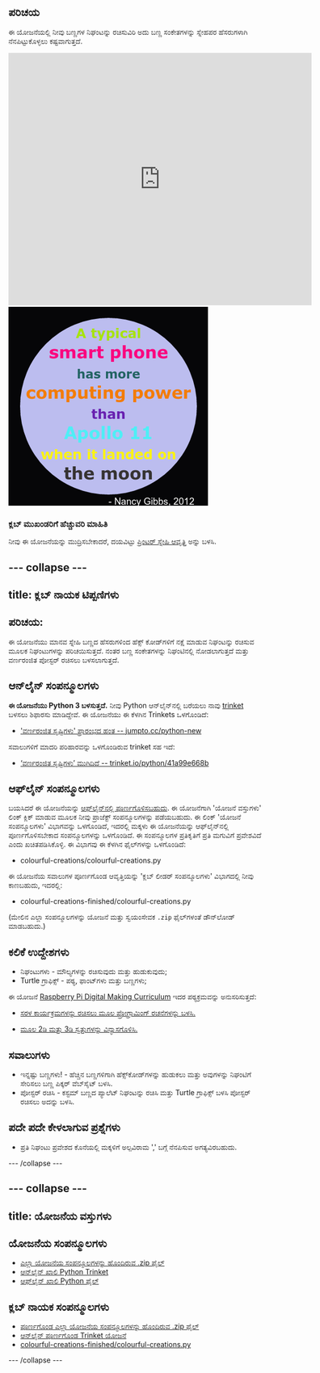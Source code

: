 ## ಪರಿಚಯ

ಈ ಯೋಜನೆಯಲ್ಲಿ ನೀವು ಬಣ್ಣಗಳ ನಿಘಂಟನ್ನು ರಚಿಸುವಿರಿ ಅದು ಬಣ್ಣ ಸಂಕೇತಗಳನ್ನು ಸ್ನೇಹಪರ ಹೆಸರುಗಳಾಗಿ ನೆನಪಿಟ್ಟುಕೊಳ್ಳಲು ಕಷ್ಟವಾಗುತ್ತದೆ.

<div class="trinket">
  <iframe src="https://trinket.io/embed/python/97822f48b7?outputOnly=true&start=result" width="600" height="500" frameborder="0" marginwidth="0" marginheight="0" allowfullscreen>
  </iframe>
  <img src="images/colourful-finished.png">
</div>

### ಕ್ಲಬ್ ಮುಖಂಡರಿಗೆ ಹೆಚ್ಚುವರಿ ಮಾಹಿತಿ

ನೀವು ಈ ಯೋಜನೆಯನ್ನು ಮುದ್ರಿಸಬೇಕಾದರೆ, ದಯವಿಟ್ಟು [ಪ್ರಿಂಟರ್ ಸ್ನೇಹಿ ಆವೃತ್ತಿ](https://projects.raspberrypi.org/en/projects/colourful-creations/print) ಅನ್ನು ಬಳಸಿ.

## \--- collapse \---

## title: ಕ್ಲಬ್ ನಾಯಕ ಟಿಪ್ಪಣಿಗಳು

## ಪರಿಚಯ:

ಈ ಯೋಜನೆಯು ಮಾನವ ಸ್ನೇಹಿ ಬಣ್ಣದ ಹೆಸರುಗಳಿಂದ ಹೆಕ್ಸ್ ಕೋಡ್‌ಗಳಿಗೆ ನಕ್ಷೆ ಮಾಡುವ ನಿಘಂಟನ್ನು ರಚಿಸುವ ಮೂಲಕ ನಿಘಂಟುಗಳನ್ನು ಪರಿಚಯಿಸುತ್ತದೆ. ನಂತರ ಬಣ್ಣ ಸಂಕೇತಗಳನ್ನು ನಿಘಂಟಿನಲ್ಲಿ ನೋಡಲಾಗುತ್ತದೆ ಮತ್ತು ವರ್ಣರಂಜಿತ ಪೋಸ್ಟರ್ ರಚಿಸಲು ಬಳಸಲಾಗುತ್ತದೆ.

## ಆನ್‌ಲೈನ್ ಸಂಪನ್ಮೂಲಗಳು

**ಈ ಯೋಜನೆಯು Python 3 ಬಳಸುತ್ತದೆ.** ನೀವು Python ಆನ್‌ಲೈನ್‌ನಲ್ಲಿ ಬರೆಯಲು ನಾವು [trinket](https://trinket.io/) ಬಳಸಲು ಶಿಫಾರಸು ಮಾಡಿದ್ದೇವೆ. ಈ ಯೋಜನೆಯು ಈ ಕೆಳಗಿನ Trinkets ಒಳಗೊಂಡಿದೆ:

* ['ವರ್ಣರಂಜಿತ ಸೃಷ್ಟಿಗಳು' ಪ್ರಾರಂಭದ ಹಂತ -- jumpto.cc/python-new](http://jumpto.cc/python-new)

ಸವಾಲುಗಳಿಗೆ ಮಾದರಿ ಪರಿಹಾರವನ್ನು ಒಳಗೊಂಡಿರುವ trinket ಸಹ ಇದೆ:

* [‘ವರ್ಣರಂಜಿತ ಸೃಷ್ಟಿಗಳು’ ಮುಗಿದಿದೆ -- trinket.io/python/41a99e668b](https://trinket.io/python/97822f48b7)

## ಆಫ್‌ಲೈನ್ ಸಂಪನ್ಮೂಲಗಳು

ಬಯಸಿದರೆ ಈ ಯೋಜನೆಯನ್ನು [ಆಫ್‌ಲೈನ್‌ನಲ್ಲಿ ಪೂರ್ಣಗೊಳಿಸಬಹುದು](https://www.codeclubprojects.org/en-GB/resources/python-working-offline/). ಈ ಯೋಜನೆಗಾಗಿ 'ಯೋಜನೆ ವಸ್ತುಗಳು' ಲಿಂಕ್ ಕ್ಲಿಕ್ ಮಾಡುವ ಮೂಲಕ ನೀವು ಪ್ರಾಜೆಕ್ಟ್ ಸಂಪನ್ಮೂಲಗಳನ್ನು ಪಡೆಯಬಹುದು. ಈ ಲಿಂಕ್ 'ಯೋಜನೆ ಸಂಪನ್ಮೂಲಗಳು' ವಿಭಾಗವನ್ನು ಒಳಗೊಂಡಿದೆ, ಇದರಲ್ಲಿ ಮಕ್ಕಳು ಈ ಯೋಜನೆಯನ್ನು ಆಫ್‌ಲೈನ್‌ನಲ್ಲಿ ಪೂರ್ಣಗೊಳಿಸಬೇಕಾದ ಸಂಪನ್ಮೂಲಗಳನ್ನು ಒಳಗೊಂಡಿದೆ. ಈ ಸಂಪನ್ಮೂಲಗಳ ಪ್ರತಿಕೃತಿಗೆ ಪ್ರತಿ ಮಗುವಿಗೆ ಪ್ರವೇಶವಿದೆ ಎಂದು ಖಚಿತಪಡಿಸಿಕೊಳ್ಳಿ. ಈ ವಿಭಾಗವು ಈ ಕೆಳಗಿನ ಫೈಲ್‌ಗಳನ್ನು ಒಳಗೊಂಡಿದೆ:

* colourful-creations/colourful-creations.py

ಈ ಯೋಜನೆಯ ಸವಾಲುಗಳ ಪೂರ್ಣಗೊಂಡ ಆವೃತ್ತಿಯನ್ನು 'ಕ್ಲಬ್ ಲೀಡರ್ ಸಂಪನ್ಮೂಲಗಳು' ವಿಭಾಗದಲ್ಲಿ ನೀವು ಕಾಣಬಹುದು, ಇದರಲ್ಲಿ:

* colourful-creations-finished/colourful-creations.py

(ಮೇಲಿನ ಎಲ್ಲಾ ಸಂಪನ್ಮೂಲಗಳನ್ನು ಯೋಜನೆ ಮತ್ತು ಸ್ವಯಂಸೇವಕ `.zip` ಫೈಲ್‌ಗಳಂತೆ ಡೌನ್‌ಲೋಡ್ ಮಾಡಬಹುದು.)

## ಕಲಿಕೆ ಉದ್ದೇಶಗಳು

* ನಿಘಂಟುಗಳು - ಮೌಲ್ಯಗಳನ್ನು ರಚಿಸುವುದು ಮತ್ತು ಹುಡುಕುವುದು;
* Turtle ಗ್ರಾಫಿಕ್ಸ್ - ಪಠ್ಯ, ಫಾಂಟ್‌ಗಳು ಮತ್ತು ಬಣ್ಣಗಳು;

ಈ ಯೋಜನೆ [Raspberry Pi Digital Making Curriculum](http://rpf.io/curriculum) ಇದರ ಪಠ್ಯಕ್ರಮವನ್ನು ಅನುಸರಿಸುತ್ತದೆ:

* [ಸರಳ ಕಾರ್ಯಕ್ರಮಗಳನ್ನು ರಚಿಸಲು ಮೂಲ ಪ್ರೋಗ್ರಾಮಿಂಗ್ ರಚನೆಗಳನ್ನು ಬಳಸಿ.](https://www.raspberrypi.org/curriculum/programming/creator)

* [ಮೂಲ 2ಡಿ ಮತ್ತು 3ಡಿ ಸ್ವತ್ತುಗಳನ್ನು ವಿನ್ಯಾಸಗೊಳಿಸಿ.](https://www.raspberrypi.org/curriculum/design/creator)

## ಸವಾಲುಗಳು

* ಇನ್ನಷ್ಟು ಬಣ್ಣಗಳು! - ಹೆಚ್ಚಿನ ಬಣ್ಣಗಳಿಗಾಗಿ ಹೆಕ್ಸ್‌ಕೋಡ್‌ಗಳನ್ನು ಹುಡುಕಲು ಮತ್ತು ಅವುಗಳನ್ನು ನಿಘಂಟಿಗೆ ಸೇರಿಸಲು ಬಣ್ಣ ಪಿಕ್ಕರ್ ವೆಬ್‌ಸೈಟ್ ಬಳಸಿ. 
* ಪೋಸ್ಟರ್ ರಚಿಸಿ - ಕಸ್ಟಮ್ ಬಣ್ಣದ ಪ್ಯಾಲೆಟ್ ನಿಘಂಟನ್ನು ರಚಿಸಿ ಮತ್ತು Turtle ಗ್ರಾಫಿಕ್ಸ್ ಬಳಸಿ ಪೋಸ್ಟರ್ ರಚಿಸಲು ಅದನ್ನು ಬಳಸಿ. 

## ಪದೇ ಪದೇ ಕೇಳಲಾಗುವ ಪ್ರಶ್ನೆಗಳು

* ಪ್ರತಿ ನಿಘಂಟು ಪ್ರವೇಶದ ಕೊನೆಯಲ್ಲಿ ಮಕ್ಕಳಿಗೆ ಅಲ್ಪವಿರಾಮ ',' ಬಗ್ಗೆ ನೆನಪಿಸುವ ಅಗತ್ಯವಿರಬಹುದು. 

\--- /collapse \---

## \--- collapse \---

## title: ಯೋಜನೆಯ ವಸ್ತುಗಳು

## ಯೋಜನೆಯ ಸಂಪನ್ಮೂಲಗಳು

* [ಎಲ್ಲಾ ಯೋಜನೆಯ ಸಂಪನ್ಮೂಲಗಳನ್ನು ಹೊಂದಿರುವ .zip ಫೈಲ್](resources/colourful-creations-project-resources.zip)
* [ಆನ್‌ಲೈನ್ ಖಾಲಿ Python Trinket](http://jumpto.cc/python-new)
* [ಆಫ್‌ಲೈನ್ ಖಾಲಿ Python ಫೈಲ್](resources/new-new.py)

## ಕ್ಲಬ್ ನಾಯಕ ಸಂಪನ್ಮೂಲಗಳು

* [ಪೂರ್ಣಗೊಂಡ ಎಲ್ಲಾ ಯೋಜನೆಯ ಸಂಪನ್ಮೂಲಗಳನ್ನು ಹೊಂದಿರುವ .zip ಫೈಲ್](resources/colourful-creations-volunteer-resources.zip)
* [ಆನ್‌ಲೈನ್ ಪೂರ್ಣಗೊಂಡ Trinket ಯೋಜನೆ](https://trinket.io/python/97822f48b7)
* [colourful-creations-finished/colourful-creations.py](resources/colourful-creations-finished-colourful-creations.py)

\--- /collapse \---